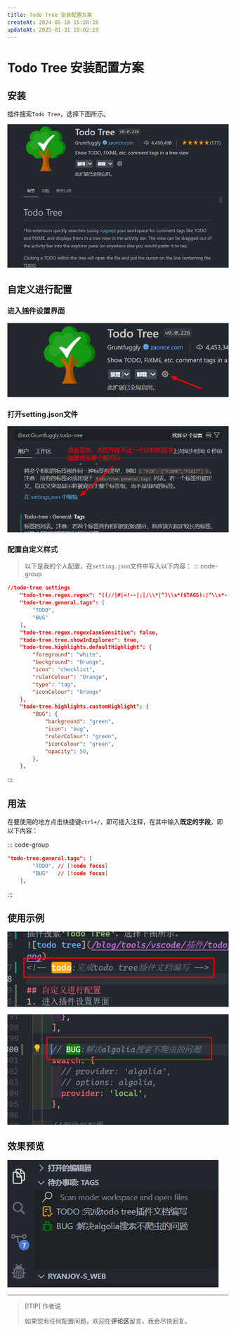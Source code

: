 ```yaml
---
title: Todo Tree 安装配置方案
createAt: 2024-05-18 15:28:26
updateAt: 2025-01-31 10:02:19
---
```


# Todo Tree 安装配置方案

## 安装

插件搜索`Todo Tree`，选择下图所示。

![todo tree](assets/todo-tree-安装配置方案/todo_tree.png)

## 自定义进行配置

### 进入插件设置界面

![setting1](assets/todo-tree-安装配置方案/todotree_setting1.png)

### 打开setting.json文件

![setting2](assets/todo-tree-安装配置方案/todotree_setting2.png)

### 配置自定义样式

> 以下是我的个人配置，在`setting.json`文件中写入以下内容：
::: code-group

```json
//todo-tree settings
    "todo-tree.regex.regex": "((//|#|<!--|;|/\\*|^)\\s*($TAGS):|^\\s*- \\[ \\])",
    "todo-tree.general.tags": [
        "TODO",
        "BUG"
    ],
    "todo-tree.regex.regexCaseSensitive": false,
    "todo-tree.tree.showInExplorer": true,
    "todo-tree.highlights.defaultHighlight": {
        "foreground": "white",
        "background": "Orange",
        "icon": "checklist",
        "rulerColour": "Orange",
        "type": "tag",
        "iconColour": "Orange"
    },
    "todo-tree.highlights.customHighlight": {
        "BUG": {
            "background": "green",
            "icon": "bug",
            "rulerColour": "green",
            "iconColour": "green",
            "opacity": 50,
        },
    },
```

:::

## 用法

在要使用的地方点击快捷键`ctrl+/`，即可插入注释，在其中输入**既定的字段**，即以下内容：

::: code-group

```json 
"todo-tree.general.tags": [
        "TODO", // [!code focus]
        "BUG"   // [!code focus]
    ],
```

:::

## 使用示例

![use](assets/todo-tree-安装配置方案/todotree_use1.png)

![use](assets/todo-tree-安装配置方案/todotree_use2.png)

## 效果预览

![display](assets/todo-tree-安装配置方案/todotree_display.png)

<hr/>

> [!TIP] 作者说
> 
> 如果您有任何配置问题，欢迎在**评论区**留言，我会尽快回复。